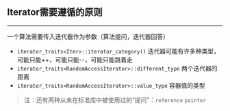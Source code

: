 ## Iterator需要遵循的原则
-----------------------------------

一个算法需要传入迭代器作为参数（算法提问，迭代器回答）
- `iterator_traits<Iter>::iterator_category()`  迭代器可能有许多种类型，可能只能++，可能只能--，可能只能跳着走
- `iterator_traits<RandomAccessIterator>::different_type`  两个迭代器的距离
- `iterator_traits<RandomAccessIterator>::value_type`  容器值的类型

>注：还有两种从未在标准库中被使用过的“提问”：`reference` `pointer`